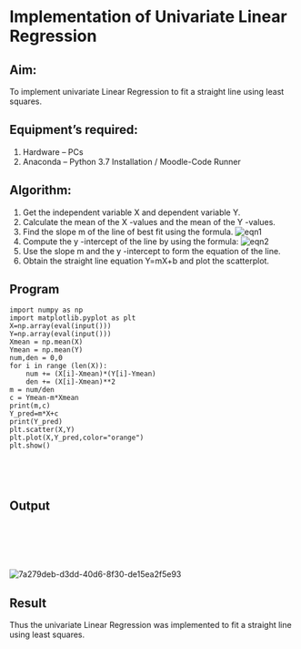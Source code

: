 # Implementation of Univariate Linear Regression
## Aim:
To implement univariate Linear Regression to fit a straight line using least squares.
## Equipment’s required:
1.	Hardware – PCs
2.	Anaconda – Python 3.7 Installation / Moodle-Code Runner
## Algorithm:
1.	Get the independent variable X and dependent variable Y.
2.	Calculate the mean of the X -values and the mean of the Y -values.
3.	Find the slope m of the line of best fit using the formula.
 ![eqn1](./eq1.jpg)
4.	Compute the y -intercept of the line by using the formula:
![eqn2](./eq2.jpg)  
5.	Use the slope m and the y -intercept to form the equation of the line.
6.	Obtain the straight line equation Y=mX+b and plot the scatterplot.
## Program
```
import numpy as np
import matplotlib.pyplot as plt
X=np.array(eval(input()))
Y=np.array(eval(input()))
Xmean = np.mean(X)
Ymean = np.mean(Y)
num,den = 0,0
for i in range (len(X)):
    num += (X[i]-Xmean)*(Y[i]-Ymean)
    den += (X[i]-Xmean)**2
m = num/den
c = Ymean-m*Xmean
print(m,c)
Y_pred=m*X+c
print(Y_pred)
plt.scatter(X,Y)
plt.plot(X,Y_pred,color="orange")
plt.show()





```
## Output
</br>
</br>
</br>
</br>

![7a279deb-d3dd-40d6-8f30-de15ea2f5e93](https://user-images.githubusercontent.com/121369281/214765026-e5263960-9910-4c8a-9934-0ca0b9f2c9fd.jpeg)




## Result
Thus the univariate Linear Regression was implemented to fit a straight line using least squares.
